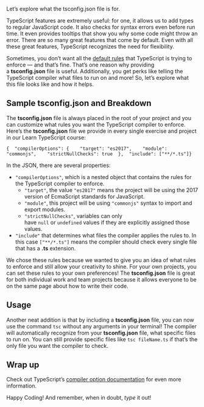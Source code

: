 Let’s explore what the tsconfig.json file is for.

TypeScript features are extremely useful: for one, it allows us to add types to regular JavaScript code. It also checks for syntax errors even before run time. It even provides tooltips that show you why some code might throw an error. There are so many great features that come by default. Even with all these great features, TypeScript recognizes the need for flexibility.

Sometimes, you don’t want all the [default rules](https://www.typescriptlang.org/docs/handbook/compiler-options.html) that TypeScript is trying to enforce — and that’s fine. That’s one reason why providing a **tsconfig.json** file is useful. Additionally, you get perks like telling the TypeScript compiler what files to run on and more! So, let’s explore what this file looks like and how it helps.

## Sample tsconfig.json and Breakdown

The **tsconfig.json** file is always placed in the root of your project and you can customize what rules you want the TypeScript compiler to enforce. Here’s the **tsconfig.json** file we provide in every single exercise and project in our Learn TypeScript course:

```
{  "compilerOptions": {    "target": "es2017",    "module": "commonjs",    "strictNullChecks": true  },  "include": ["**/*.ts"]}
```

In the JSON, there are several properties:

-   `"compilerOptions"`, which is a nested object that contains the rules for the TypeScript compiler to enforce.
    -   `"target"`, the value `"es2017"` means the project will be using the 2017 version of EcmaScript standards for JavaScript.
    -   `"module"`, this project will be using `"commonjs"` syntax to import and export modules.
    -   `"strictNullChecks"`, variables can only have `null` or `undefined` values if they are explicitly assigned those values.
-   `"include"` that determines what files the compiler applies the rules to. In this case `["**/*.ts"]` means the compiler should check every single file that has a **.ts** extension.

We chose these rules because we wanted to give you an idea of what rules to enforce and still allow your creativity to shine. For your own projects, you can set these rules to your own preferences! The **tsconfig.json** file is great for both individual work and team projects because it allows everyone to be on the same page about how to write their code.

## Usage

Another neat addition is that by including a **tsconfig.json** file, you can now use the command `tsc` without any arguments in your terminal! The compiler will automatically recognize from your **tsconfig.json** file, what specific files to run on. You can still provide specific files like `tsc fileName.ts` if that’s the only file you want the compiler to check.

## Wrap up

Check out TypeScript’s [compiler option documentation](https://www.typescriptlang.org/docs/handbook/compiler-options.html) for even more information.

Happy Coding! And remember, when in doubt, _type_ it out!